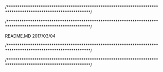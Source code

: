 
/***************************************************************************************************************/


/***************************************************************************************************************/


README.MD
2017/03/04

/***************************************************************************************************************/


/***************************************************************************************************************/